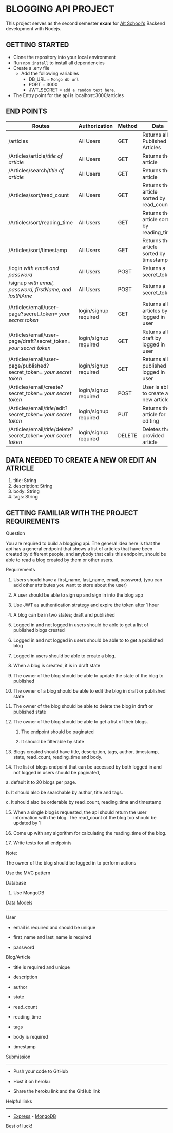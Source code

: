 # BLOGGING API PROJECT 

This project serves as the second semester **exam** for [Alt School's](altschoolafrica.com) Backend development with Nodejs.

## GETTING STARTED

* Clone the repository into your local environment
* Run `npm install` to install all dependencies
* Create a .env file
    * Add the following variables
        * DB_URL = `Mongo db url`
        * PORT = 3000
        * JWT_SECRET = `add a random text here`.
* The Entry point for the api is localhost:3000/articles

## END POINTS

Routes                                                                |Authorization        |Method  | Data
----------------------------------------------------------------------|---------------------|--------|------------------------------------------
/articles                                                             |All Users            |GET     |Returns all Published Articles
/Articles/article/*title of article*                                  |All Users            |GET     |Returns the article           
/Articles/search/*title of article*                                   |All Users            |GET     |Returns the article
/Articles/sort/read_count                                             |All Users            |GET     |Returns the article sorted by read_count 
/Articles/sort/reading_time                                           |All Users            |GET     |Returns the article sort by reading_time
/Articles/sort/timestamp                                              |All Users            |GET     |Returns the article sorted by timestamp   
/login    *with email and password*                                   |All Users            |POST    |Returns a secret_token
/signup    *with email, password, firstName, and lastNAme*            |All Users            |POST    |Returns a secret_token
/Articles/email/user-page?secret_token= *your secret token*           |login/signup required|GET     |Returns all articles by logged in user
/Articles/email/user-page/draft?secret_token= *your secret token*     |login/signup required|GET     |Returns all draft by logged in user
/Articles/email/user-page/published?secret_token= *your secret token* |login/signup required|GET     |Returns all published by logged in user
/Articles/email/create?secret_token= *your secret token*              |login/signup required|POST    |User is able to create a new article
/Articles/email/*title*/edit?secret_token= *your secret token*        |login/signup required|PUT     |Returns the article for editing
/Articles/email/*title*/delete?secret_token= *your secret token*      |login/signup required|DELETE  |Deletes the provided article

## DATA NEEDED TO CREATE A NEW OR EDIT AN ATRICLE

1. title: String
2. description: String
3. body: String
4. tags: String


## GETTING FAMILIAR WITH THE PROJECT REQUIREMENTS

Question

You are required to build a blogging api. The general idea here is that the api has a general endpoint that shows a list of articles that have been created by different people, and anybody that calls this endpoint, should be able to read a blog created by them or other users.

Requirements

1. Users should have a first_name, last_name, email, password, (you can add other attributes you want to store about the user)

2. A user should be able to sign up and sign in into the blog app

3. Use JWT as authentication strategy and expire the token after 1 hour

4. A blog can be in two states; draft and published

5. Logged in and not logged in users should be able to get a list of published blogs created

6. Logged in and not logged in users should be able to to get a published blog

7. Logged in users should be able to create a blog.

8. When a blog is created, it is in draft state

9. The owner of the blog should be able to update the state of the blog to published

10. The owner of a blog should be able to edit the blog in draft or published state

11. The owner of the blog should be able to delete the blog in draft or published state

12. The owner of the blog should be able to get a list of their blogs.

    1. The endpoint should be paginated

    2. It should be filterable by state

13. Blogs created should have title, description, tags, author, timestamp, state, read_count, reading_time and body.

14. The list of blogs endpoint that can be accessed by both logged in and not logged in users should be paginated,

a. default it to 20 blogs per page.

b. It should also be searchable by author, title and tags.

c. It should also be orderable by read_count, reading_time and timestamp

15. When a single blog is requested, the api should return the user information with the blog. The read_count of the blog too should be updated by 1

16. Come up with any algorithm for calculating the reading_time of the blog.

17. Write tests for all endpoints

Note:

The owner of the blog should be logged in to perform actions

Use the MVC pattern

Database

1. Use MongoDB

Data Models

___

User

- email is required and should be unique

- first_name and last_name is required

- password

Blog/Article

- title is required and unique

- description

- author

- state

- read_count

- reading_time

- tags

- body is required

- timestamp

Submission

___

- Push your code to GitHub

- Host it on heroku

- Share the heroku link and the GitHub link

Helpful links

___

- [Express](https://expressjs.com/) - [MongoDB](https://www.mongodb.com/)

Best of luck!







